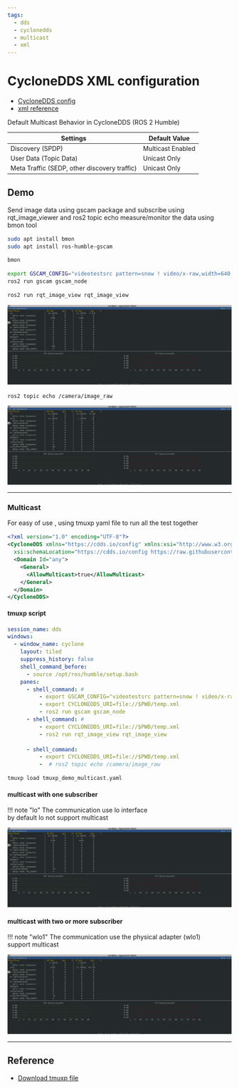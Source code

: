 ```yaml
---
tags:
  - dds
  - cyclonedds
  - multicast
  - xml
---
```


# CycloneDDS XML configuration
- [CycloneDDS config](https://cyclonedds.io/docs/cyclonedds/0.9.1/config.html)
- [xml reference](https://cyclonedds.io/docs/cyclonedds/latest/config/config_file_reference.html)

Default Multicast Behavior in CycloneDDS (ROS 2 Humble)

| Settings                                     | Default Value     |
| -------------------------------------------- | ----------------- |
| Discovery (SPDP)                             | Multicast Enabled |
| User Data (Topic Data)                       | Unicast Only      |
| Meta Traffic (SEDP, other discovery traffic) | Unicast Only      |

## Demo

Send image data using gscam package and subscribe using rqt_image_viewer and ros2 topic echo
measure/monitor the data using bmon tool

```bash title="installation"
sudo apt install bmon
sudo apt install ros-humble-gscam
```

```bash title="bmon"
bmon
```

```bash title="terminal1"
export GSCAM_CONFIG="videotestsrc pattern=snow ! video/x-raw,width=640,height=480,framerate=30/1 ! videoconvert"
ros2 run gscam gscam_node
```

```bash
ros2 run rqt_image_view rqt_image_view
```

![alt text](images/pub_image_with_one_subscriber.png)

```
ros2 topic echo /camera/image_raw
```

![alt text](images/pub_image_with_two_subscribers.png)

---

### Multicast
For easy of use , using tmuxp yaml file to run all the test together
```xml title="temp.xml"
<?xml version="1.0" encoding="UTF-8"?>
<CycloneDDS xmlns="https://cdds.io/config" xmlns:xsi="http://www.w3.org/2001/XMLSchema-instance"
  xsi:schemaLocation="https://cdds.io/config https://raw.githubusercontent.com/eclipse-cyclonedds/cyclonedds/master/etc/cyclonedds.xsd">
  <Domain Id="any">
    <General>
      <AllowMulticast>true</AllowMulticast>
    </General>
  </Domain>
</CycloneDDS>
```


#### tmuxp script

```yaml title="tmuxp_demo_multicast.yaml"
session_name: dds
windows:
  - window_name: cyclone
    layout: tiled
    suppress_history: false
    shell_command_before:
      - source /opt/ros/humble/setup.bash
    panes:
      - shell_command: #
          - export GSCAM_CONFIG="videotestsrc pattern=snow ! video/x-raw,width=640,height=480,framerate=30/1 ! videoconvert"
          - export CYCLONEDDS_URI=file://$PWD/temp.xml
          - ros2 run gscam gscam_node
      - shell_command: #
          - export CYCLONEDDS_URI=file://$PWD/temp.xml
          - ros2 run rqt_image_view rqt_image_view

      - shell_command:
          - export CYCLONEDDS_URI=file://$PWD/temp.xml
          -  # ros2 topic echo /camera/image_raw
```

```bash
tmuxp load tmuxp_demo_multicast.yaml

```

#### multicast with one subscriber
!!! note "lo"
    The communication use lo interface  
    by default lo not support multicast
     
![alt text](images/multicst_pub_image_one_subscriber.png)

#### multicast with two or more subscriber
!!! note "wlo1"
    The communication use the physical adapter (wlo1)  
    support multicast

![alt text](images/multicst_pub_image_two_subscriber.png)

---

## Reference
- [Download tmuxp file](tmuxp_demo_multicast.yaml)